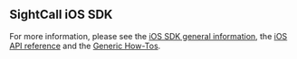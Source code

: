 ## SightCall iOS SDK


For more information, please see  the [iOS SDK general information](https://docs.sightcall.com/gd/client-sdks/ios-sdk/), the [iOS API reference](https://docs.sightcall.com/gd/references/ios-sdk/) and the [Generic How-Tos](https://docs.sightcall.com/gd/how-to/).
